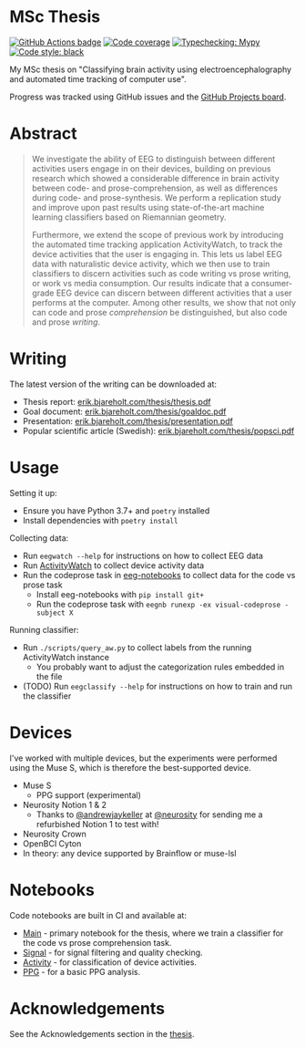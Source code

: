 MSc Thesis
==========

[![GitHub Actions badge](https://github.com/ErikBjare/thesis/workflows/Test/badge.svg)](https://github.com/ErikBjare/thesis/actions)
[![Code coverage](https://codecov.io/gh/ErikBjare/thesis/branch/master/graph/badge.svg)](https://codecov.io/gh/ErikBjare/thesis)
[![Typechecking: Mypy](http://www.mypy-lang.org/static/mypy_badge.svg)](http://mypy-lang.org/)
[![Code style: black](https://img.shields.io/badge/code%20style-black-000000.svg)](https://github.com/psf/black)

My MSc thesis on "Classifying brain activity using electroencephalography and automated time tracking of computer use".

Progress was tracked using GitHub issues and the [GitHub Projects board](https://github.com/ErikBjare/thesis/projects/1).


# Abstract

> We investigate the ability of EEG to distinguish between different activities users engage in on their devices, building on previous research which showed a considerable difference in brain activity between code- and prose-comprehension, as well as differences during code- and prose-synthesis. We perform a replication study and improve upon past results using state-of-the-art machine learning classifiers based on Riemannian geometry.
>
> Furthermore, we extend the scope of previous work by introducing the automated time tracking application ActivityWatch, to track the device activities that the user is engaging in. This lets us label EEG data with naturalistic device activity, which we then use to train classifiers to discern activities such as code writing vs prose writing, or work vs media consumption. Our results indicate that a consumer-grade EEG device can discern between different activities that a user performs at the computer. Among other results, we show that not only can code and prose *comprehension* be distinguished, but also code and prose *writing*.


# Writing

The latest version of the writing can be downloaded at:

 - Thesis report: [erik.bjareholt.com/thesis/thesis.pdf][thesis]
 - Goal document: [erik.bjareholt.com/thesis/goaldoc.pdf][goaldoc]
 - Presentation: [erik.bjareholt.com/thesis/presentation.pdf][presentation]
 - Popular scientific article (Swedish): [erik.bjareholt.com/thesis/popsci.pdf][popsci]


# Usage

Setting it up:

 - Ensure you have Python 3.7+ and `poetry` installed
 - Install dependencies with `poetry install`

Collecting data:

 - Run `eegwatch --help` for instructions on how to collect EEG data
 - Run [ActivityWatch](https://activitywatch.net) to collect device activity data
 - Run the codeprose task in [eeg-notebooks][eegnb] to collect data for the code vs prose task
     - Install eeg-notebooks with `pip install git+`
     - Run the codeprose task with `eegnb runexp -ex visual-codeprose -subject X`

Running classifier:

 - Run `./scripts/query_aw.py` to collect labels from the running ActivityWatch instance
   - You probably want to adjust the categorization rules embedded in the file
 - (TODO) Run `eegclassify --help` for instructions on how to train and run the classifier


# Devices

I've worked with multiple devices, but the experiments were performed using the Muse S, which is therefore the best-supported device.

 - Muse S 
   - PPG support (experimental)
 - Neurosity Notion 1 & 2
   - Thanks to [@andrewjaykeller](https://github.com/andrewjaykeller) at [@neurosity](https://github.com/neurosity) for sending me a refurbished Notion 1 to test with!
 - Neurosity Crown
 - OpenBCI Cyton
 - In theory: any device supported by Brainflow or muse-lsl


# Notebooks

Code notebooks are built in CI and available at:

 - [Main][nbmain] - primary notebook for the thesis, where we train a classifier for the code vs prose comprehension task.
 - [Signal][nbsignal] - for signal filtering and quality checking.
 - [Activity][nbactivity] - for classification of device activities.
 - [PPG][nbppg] - for a basic PPG analysis.

[nbmain]:       https://erik.bjareholt.com/thesis/Main.html
[nbsignal]:     https://erik.bjareholt.com/thesis/Signal.html
[nbactivity]:   https://erik.bjareholt.com/thesis/Activity.html
[nbppg]:        https://erik.bjareholt.com/thesis/PPG.html


# Acknowledgements

See the Acknowledgements section in the [thesis][thesis].

[thesis]: https://erik.bjareholt.com/thesis/thesis.pdf
[goaldoc]: https://erik.bjareholt.com/thesis/goaldocument.pdf
[presentation]: https://erik.bjareholt.com/thesis/presentation.pdf
[popsci]: https://erik.bjareholt.com/thesis/popsci.pdf
[eegnb]: https://github.com/NeuroTechX/eeg-notebooks
